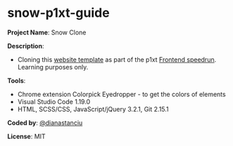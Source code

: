 # snow-p1xt-guide

**Project Name**: Snow Clone

**Description**:
* Cloning this [website template](https://freebiesbug.com/psd-freebies/snow-free-psd-html-template/) as part of the p1xt [Frontend speedrun](https://github.com/dianastanciu/p1xt-guides/blob/master/speedrun-practice/frontend-dev.md). Learning purposes only.

**Tools**:
* Chrome extension Colorpick Eyedropper - to get the colors of elements
* Visual Studio Code 1.19.0
* HTML, SCSS/CSS, JavaScript/jQuery 3.2.1, Git 2.15.1

**Coded by**: [@dianastanciu](https://github.com/dianastanciu)

**License**: MIT
